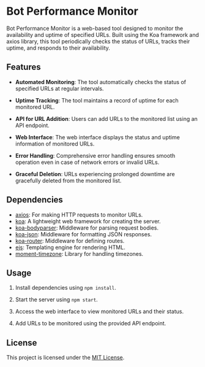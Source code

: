 # Bot Performance Monitor

Bot Performance Monitor is a web-based tool designed to monitor the availability and uptime of specified URLs. Built using the Koa framework and axios library, this tool periodically checks the status of URLs, tracks their uptime, and responds to their availability.

## Features

- **Automated Monitoring**: The tool automatically checks the status of specified URLs at regular intervals.

- **Uptime Tracking**: The tool maintains a record of uptime for each monitored URL.

- **API for URL Addition**: Users can add URLs to the monitored list using an API endpoint.

- **Web Interface**: The web interface displays the status and uptime information of monitored URLs.

- **Error Handling**: Comprehensive error handling ensures smooth operation even in case of network errors or invalid URLs.

- **Graceful Deletion**: URLs experiencing prolonged downtime are gracefully deleted from the monitored list.

## Dependencies

- [axios](https://www.npmjs.com/package/axios): For making HTTP requests to monitor URLs.
- [koa](https://www.npmjs.com/package/koa): A lightweight web framework for creating the server.
- [koa-bodyparser](https://www.npmjs.com/package/koa-bodyparser): Middleware for parsing request bodies.
- [koa-json](https://www.npmjs.com/package/koa-json): Middleware for formatting JSON responses.
- [koa-router](https://www.npmjs.com/package/koa-router): Middleware for defining routes.
- [ejs](https://www.npmjs.com/package/ejs): Templating engine for rendering HTML.
- [moment-timezone](https://www.npmjs.com/package/moment-timezone): Library for handling timezones.

## Usage

1. Install dependencies using `npm install`.

2. Start the server using `npm start`.

3. Access the web interface to view monitored URLs and their status.

4. Add URLs to be monitored using the provided API endpoint.

## License

This project is licensed under the [MIT License](LICENSE).

